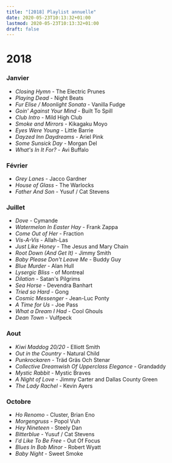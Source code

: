 ```yaml
---
title: "[2018] Playlist annuelle"
date: 2020-05-23T10:13:32+01:00
lastmod: 2020-05-23T10:13:32+01:00
draft: false
---
```


# 2018

### Janvier

* *Closing Hymn* - The Electric Prunes
* *Playing Dead* - Night Beats
* *Fur Elise / Moonlight Sonata* - Vanilla Fudge
* *Goin' Against Your Mind* - Built To Spill
* *Club Intro* - Mild High Club
* *Smoke and Mirrors* - Kikagaku Moyo
* *Eyes Were Young* - Little Barrie
* *Dayzed Inn Daydreams* - Ariel Pink
* *Some Sunsick Day* - Morgan Del
* *What's In It For?* - Avi Buffalo

### Février

* *Grey Lanes* - Jacco Gardner
* *House of Glass* - The Warlocks
* *Father And Son* - Yusuf / Cat Stevens

### Juillet

* *Dove* - Cymande
* *Watermelon In Easter Hay* - Frank Zappa
* *Come Out of Her* - Fraction
* *Vis-A-Vis* - Allah-Las
* *Just Like Honey* - The Jesus and Mary Chain
* *Root Down (And Get It)* - Jimmy Smith
* *Baby Please Don't Leave Me* - Buddy Guy
* *Blue Murder* - Alan Hull
* *Lysergic Bliss* - of Montreal
* *Dilation* - Satan's Pilgrims
* *Sea Horse* - Devendra Banhart
* *Tried so Hard* - Gong
* *Cosmic Messenger* - Jean-Luc Ponty
* *A Time for Us* - Joe Pass
* *What a Dream I Had* - Cool Ghouls
* *Dean Town* - Vulfpeck

### Aout

* *Kiwi Maddog 20/20* - Elliott Smith
* *Out in the Country* - Natural Child
* *Punkrockaren* - Träd Gräs Och Stenar
* *Collective Dreamwish Of Upperclass Elegance* - Grandaddy
* *Mystic Rabbit* - Mystic Braves
* *A Night of Love* - Jimmy Carter and Dallas County Green
* *The Lady Rachel* - Kevin Ayers

### Octobre

* *Ho Renomo* - Cluster, Brian Eno
* *Morgengruss* - Popol Vuh
* *Hey Nineteen* - Steely Dan
* *Bitterblue* - Yusuf / Cat Stevens
* *I'd Like To Be Free* - Out Of Focus
* *Blues In Bob Minor* - Robert Wyatt
* *Baby Night* - Sweet Smoke
